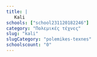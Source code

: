 ```yaml
---
title: |
   Kali
schools: ["school231120182246"]
category: "Πολεμικές τέχνες"
slug: "kali"
slugCategory: "polemikes-texnes"
schoolscount: "0"
---
```


